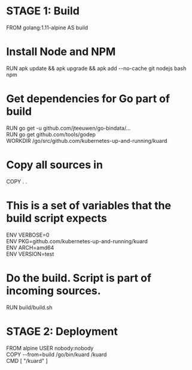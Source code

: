 # STAGE 1: Build
FROM golang:1.11-alpine AS build    
# Install Node and NPM
RUN apk update && apk upgrade && apk add --no-cache git nodejs bash npm 
# Get dependencies for Go part of build
RUN go get -u github.com/jteeuwen/go-bindata/...    
RUN go get github.com/tools/godep   
WORKDIR /go/src/github.com/kubernetes-up-and-running/kuard  
# Copy all sources in
COPY . .    
# This is a set of variables that the build script expects
ENV VERBOSE=0   
ENV PKG=github.com/kubernetes-up-and-running/kuard  
ENV ARCH=amd64  
ENV VERSION=test    
# Do the build. Script is part of incoming sources.
RUN build/build.sh  
# STAGE 2: Deployment
FROM alpine 
USER nobody:nobody  
COPY --from=build /go/bin/kuard /kuard  
CMD [ "/kuard" ]    